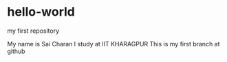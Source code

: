 # hello-world
my first repository

My name is Sai Charan
I study at IIT KHARAGPUR
This is my first branch at github
